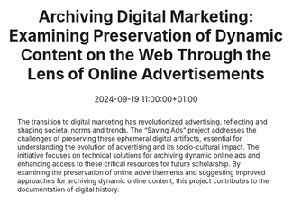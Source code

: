 ---
abstract: The transition to digital marketing has revolutionized advertising, reflecting
  and shaping societal norms and trends. The “Saving Ads” project addresses the challenges
  of preserving these ephemeral digital artifacts, essential for understanding the
  evolution of advertising and its socio-cultural impact. The initiative focuses on
  technical solutions for archiving dynamic online ads and enhancing access to these
  critical resources for future scholarship. By examining the preservation of online
  advertisements and suggesting improved approaches for archiving dynamic online content,
  this project contributes to the documentation of digital history.
creators:
- Alex Poole
- ' Christopher Rauch'
- ' Mat Kelly'
- ' Michael L. Nelson'
- ' Michele C. Weigle'
- ' Travis Reid'
date: 2024-09-19 11:00:00+01:00
document_url: https://doi.org/10.21428/5676bf2d.b7f36c7f
grand_parent: iPRES
institutions: []
keywords:
- approaches to preservation
- start 2 preserve
landing_page_url: https://ipres2024.pubpub.org/pub/x38rbwuu/
language: eng
layout: publication
license: Creative Commons Attribution 4.0 (CC-BY-4.0)
notes_url: https://docs.google.com/document/d/1Vwv6zUEo9Ghea51byXz0bIjTsi-y9VwoVMpHc0byzv4/edit#heading=h.aar4tupij1po
parent: iPRES 2024
publication_type: paper
size: null
slides_url: ''
source_name: iPRES
stream_url: https://www.archief.vlaanderen.be/archief/records/dossiers/5acb210228ce4315ae650812d056a482329eb83ed2dc42398a51505dc153be81/documents/0f216093b1c44efb9765c5fd30b0de776ef5b769fd03410182512a1e78a674e5
title: 'Archiving Digital Marketing: Examining Preservation of Dynamic Content on
  the Web Through the Lens of Online Advertisements'
year: 2024
---